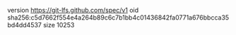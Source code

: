 version https://git-lfs.github.com/spec/v1
oid sha256:c5d7662f554e4a264b89c6c7b1bb4c01436842fa0771a676bbcca35bd4dd4537
size 10253
